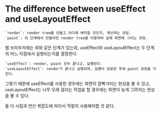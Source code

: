 # The difference between useEffect and useLayoutEffect

```
`render`: render tree를 만들고 어디에 배치할 것인지, 계산하는 과정.
`paint`: 위 단계에서 만들어진 render tree를 이용하여 실제 화면에 그리는 과정.
```

웹 브라우저에는 위와 같은 단계가 있는데, useEffect와 useLayoutEffect는 두 단계의 어느 지점에서 실행되는지를 결정한다.

```
`useEffect`: render, paint 모두 끝나고, 실행된다.   
`useLayoutEffect`: render가 끝나고 실행되며, 실행이 완료된 후에 paint 과정을 거친다.
```

그렇기 때문에 useEffect를 사용한 경우에는 화면이 깜빡거리는 현상을 볼 수 있고, useLayoutEffect는 너무 오래 걸리는 작업을 할 경우에는 화면이 늦게 그려지는 현상을 볼 수 있다.

둘 다 시점과 연산 복잡도에 따라서 적절히 사용해야할 것 같다.